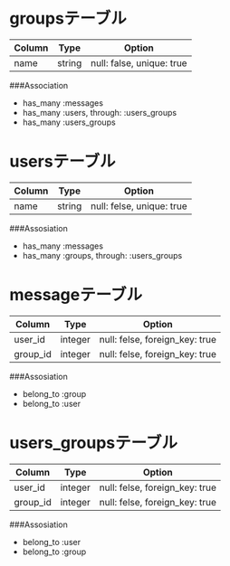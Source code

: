 # groupsテーブル

|Column|Type|Option|
|------|----|------|
|name|string|null: false, unique: true|

###Association
- has_many :messages
- has_many :users, through: :users_groups
- has_many :users_groups

# usersテーブル

|Column|Type|Option|
|------|----|------|
|name|string|null: felse, unique: true|

###Assosiation
- has_many :messages
- has_many :groups, through: :users_groups

# messageテーブル

|Column|Type|Option|
|------|----|------|
|user_id|integer|null: felse, foreign_key: true|
|group_id|integer|null: felse, foreign_key: true|

###Assosiation
- belong_to :group
- belong_to :user

# users_groupsテーブル

|Column|Type|Option|
|------|----|------|
|user_id|integer|null: felse, foreign_key: true|
|group_id|integer|null: felse, foreign_key: true|

###Assosiation
- belong_to :user
- belong_to :group

